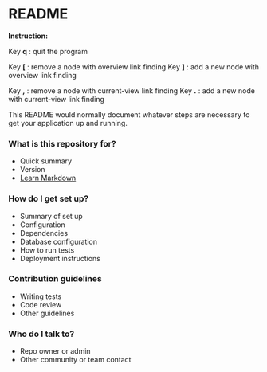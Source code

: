 # README #

**Instruction:**

Key **q** : quit the program

Key **[** : remove a node with overview link finding
Key **]** : add a new node with overview link finding

Key **,** : remove a node with current-view link finding
Key **.** : add a new node with current-view link finding


This README would normally document whatever steps are necessary to get your application up and running.

### What is this repository for? ###

* Quick summary
* Version
* [Learn Markdown](https://bitbucket.org/tutorials/markdowndemo)

### How do I get set up? ###

* Summary of set up
* Configuration
* Dependencies
* Database configuration
* How to run tests
* Deployment instructions

### Contribution guidelines ###

* Writing tests
* Code review
* Other guidelines

### Who do I talk to? ###

* Repo owner or admin
* Other community or team contact